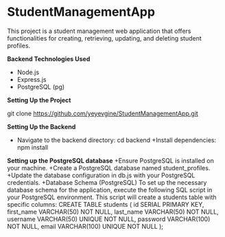 # StudentManagementApp

This project is a student management web application that offers functionalities for creating, retrieving, updating, and deleting student profiles.

**Backend Technologies Used** <br>
+ Node.js <br>
+ Express.js <br>
+ PostgreSQL (pg) <br>


**Setting Up the Project** 

git clone https://github.com/yeyevgine/StudentManagementApp.git

**Setting Up the Backend**

+ Navigate to the backend directory:
cd backend
+Install dependencies:
npm install

**Setting up the PostgreSQL database**
  +Ensure PostgreSQL is installed on your machine.
  +Create a PostgreSQL database named student_profiles.
  +Update the database configuration in db.js with your PostgreSQL credentials.
  +Database Schema (PostgreSQL)
    To set up the necessary database schema for the application, execute the following SQL script in your PostgreSQL           environment. This script will create a students table with specific columns:
    CREATE TABLE students (
         id SERIAL PRIMARY KEY,
         first_name VARCHAR(50) NOT NULL,
         last_name VARCHAR(50) NOT NULL,
         username VARCHAR(50) UNIQUE NOT NULL,
         password VARCHAR(100) NOT NULL,
         email VARCHAR(100) UNIQUE NOT NULL
    );
